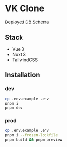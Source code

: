 # VK Clone

~~[Deployed]()~~
[DB Schema]()

## Stack

- Vue 3
- Nuxt 3
- TailwindCSS

## Installation

### dev

```bash
cp .env.example .env
pnpm i
pnpm dev
```

### prod

```bash
cp .env.example .env
pnpm i --frozen-lockfile
pnpm build && pnpm preview
```
